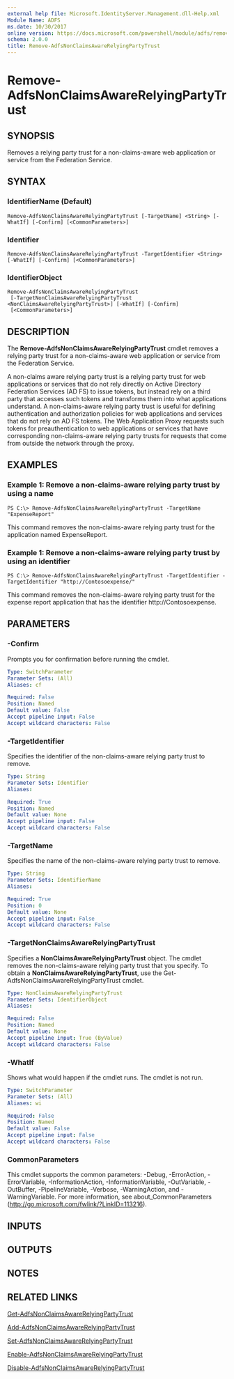 ```yaml
---
external help file: Microsoft.IdentityServer.Management.dll-Help.xml
Module Name: ADFS
ms.date: 10/30/2017
online version: https://docs.microsoft.com/powershell/module/adfs/remove-adfsnonclaimsawarerelyingpartytrust?view=windowsserver2012r2-ps&wt.mc_id=ps-gethelp
schema: 2.0.0
title: Remove-AdfsNonClaimsAwareRelyingPartyTrust
---
```


# Remove-AdfsNonClaimsAwareRelyingPartyTrust

## SYNOPSIS
Removes a relying party trust for a non-claims-aware web application or service from the Federation Service.

## SYNTAX

### IdentifierName (Default)
```
Remove-AdfsNonClaimsAwareRelyingPartyTrust [-TargetName] <String> [-WhatIf] [-Confirm] [<CommonParameters>]
```

### Identifier
```
Remove-AdfsNonClaimsAwareRelyingPartyTrust -TargetIdentifier <String> [-WhatIf] [-Confirm] [<CommonParameters>]
```

### IdentifierObject
```
Remove-AdfsNonClaimsAwareRelyingPartyTrust
 [-TargetNonClaimsAwareRelyingPartyTrust <NonClaimsAwareRelyingPartyTrust>] [-WhatIf] [-Confirm]
 [<CommonParameters>]
```

## DESCRIPTION
The **Remove-AdfsNonClaimsAwareRelyingPartyTrust** cmdlet removes a relying party trust for a non-claims-aware web application or service from the Federation Service.

A non-claims aware relying party trust is a relying party trust for web applications or services that do not rely directly on Active Directory Federation Services (AD FS) to issue tokens, but instead rely on a third party that accesses such tokens and transforms them into what applications understand.
A non-claims-aware relying party trust is useful for defining authentication and authorization policies for web applications and services that do not rely on AD FS tokens.
The Web Application Proxy requests such tokens for preauthentication to web applications or services that have corresponding non-claims-aware relying party trusts for requests that come from outside the network through the proxy.

## EXAMPLES

### Example 1: Remove a non-claims-aware relying party trust by using a name
```
PS C:\> Remove-AdfsNonClaimsAwareRelyingPartyTrust -TargetName "ExpenseReport"
```

This command removes the non-claims-aware relying party trust for the application named ExpenseReport.

### Example 1: Remove a non-claims-aware relying party trust by using an identifier
```
PS C:\> Remove-AdfsNonClaimsAwareRelyingPartyTrust -TargetIdentifier -TargetIdentifier "http://Contosoexpense/"
```

This command removes the non-claims-aware relying party trust for the expense report application that has the identifier http://Contosoexpense.

## PARAMETERS

### -Confirm
Prompts you for confirmation before running the cmdlet.

```yaml
Type: SwitchParameter
Parameter Sets: (All)
Aliases: cf

Required: False
Position: Named
Default value: False
Accept pipeline input: False
Accept wildcard characters: False
```

### -TargetIdentifier
Specifies the identifier of the non-claims-aware relying party trust to remove.

```yaml
Type: String
Parameter Sets: Identifier
Aliases: 

Required: True
Position: Named
Default value: None
Accept pipeline input: False
Accept wildcard characters: False
```

### -TargetName
Specifies the name of the non-claims-aware relying party trust to remove.

```yaml
Type: String
Parameter Sets: IdentifierName
Aliases: 

Required: True
Position: 0
Default value: None
Accept pipeline input: False
Accept wildcard characters: False
```

### -TargetNonClaimsAwareRelyingPartyTrust
Specifies a **NonClaimsAwareRelyingPartyTrust** object.
The cmdlet removes the non-claims-aware relying party trust that you specify.
To obtain a **NonClaimsAwareRelyingPartyTrust**, use the Get-AdfsNonClaimsAwareRelyingPartyTrust cmdlet.

```yaml
Type: NonClaimsAwareRelyingPartyTrust
Parameter Sets: IdentifierObject
Aliases: 

Required: False
Position: Named
Default value: None
Accept pipeline input: True (ByValue)
Accept wildcard characters: False
```

### -WhatIf
Shows what would happen if the cmdlet runs.
The cmdlet is not run.

```yaml
Type: SwitchParameter
Parameter Sets: (All)
Aliases: wi

Required: False
Position: Named
Default value: False
Accept pipeline input: False
Accept wildcard characters: False
```

### CommonParameters
This cmdlet supports the common parameters: -Debug, -ErrorAction, -ErrorVariable, -InformationAction, -InformationVariable, -OutVariable, -OutBuffer, -PipelineVariable, -Verbose, -WarningAction, and -WarningVariable. For more information, see about_CommonParameters (http://go.microsoft.com/fwlink/?LinkID=113216).

## INPUTS

## OUTPUTS

## NOTES

## RELATED LINKS

[Get-AdfsNonClaimsAwareRelyingPartyTrust](./Get-AdfsNonClaimsAwareRelyingPartyTrust.md)

[Add-AdfsNonClaimsAwareRelyingPartyTrust](./Add-AdfsNonClaimsAwareRelyingPartyTrust.md)

[Set-AdfsNonClaimsAwareRelyingPartyTrust](./Set-AdfsNonClaimsAwareRelyingPartyTrust.md)

[Enable-AdfsNonClaimsAwareRelyingPartyTrust](./Enable-AdfsNonClaimsAwareRelyingPartyTrust.md)

[Disable-AdfsNonClaimsAwareRelyingPartyTrust](./Disable-AdfsNonClaimsAwareRelyingPartyTrust.md)

